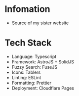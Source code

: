 # Infomation

- Source of my sister website

# Tech Stack

- Language: Typescript
- Framework: AstroJS + SolidJS
- Fuzzy Search: FuseJS
- Icons: Tablers
- Linting: ESLint
- Formatting: Prettier
- Deployment: Cloudflare Pages
